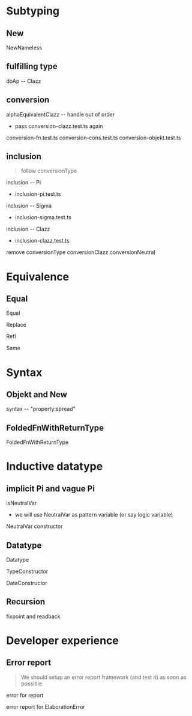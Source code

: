 # Subtyping

## New

NewNameless

## fulfilling type

doAp -- Clazz

## conversion

alphaEquivalentClazz -- handle out of order

- pass conversion-clazz.test.ts again

conversion-fn.test.ts
conversion-cons.test.ts
conversion-objekt.test.ts

## inclusion

> follow conversionType

inclusion -- Pi

- inclusion-pi.test.ts

inclusion -- Sigma

- inclusion-sigma.test.ts

inclusion -- Clazz

- inclusion-clazz.test.ts

remove conversionType conversionClazz conversionNeutral

# Equivalence

## Equal

Equal

Replace

Refl

Same

# Syntax

## Objekt and New

syntax -- "property:spread"

## FoldedFnWithReturnType

FoldedFnWithReturnType

# Inductive datatype

## implicit Pi and vague Pi

isNeutralVar

- we will use NeutralVar as pattern variable (or say logic variable)

NeutralVar constructor

## Datatype

Datatype

TypeConstructor

DataConstructor

## Recursion

fixpoint and readback

# Developer experience

## Error report

> We should setup an error report framework (and test it) as soon as possible.

error for report

error report for ElaborationError
